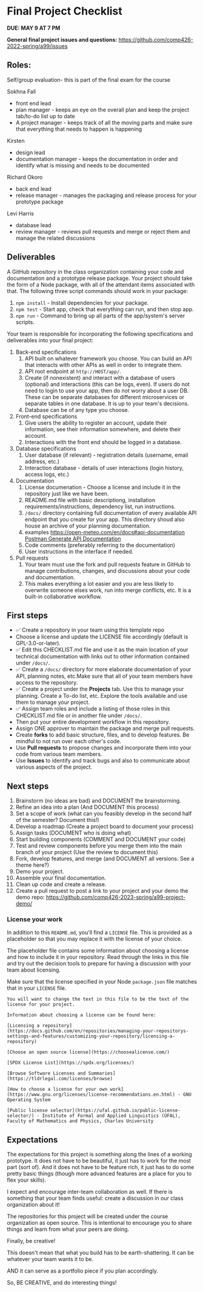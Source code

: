 # Final Project Checklist
**DUE: MAY 9 AT 7 PM**

**General final project issues and questions:** https://github.com/comp426-2022-spring/a99/issues

## Roles:
Self/group evaluation- this is part of the final exam for the course

Sokhna Fall
- front end lead
- plan manager - keeps an eye on the overall plan and keep the project tab/to-do list up to date
- A project manager - keeps track of all the moving parts and make sure that everything that needs to happen is happening

Kirsten 
- design lead
- documentation manager - keeps the documentation in order and identify what is missing and needs to be documented

Richard Okoro
- back end lead
- release manager - manages the packaging and release process for your prototype package

Levi Harris
- database lead
- review manager - reviews pull requests and merge or reject them and manage the related discussions

## Deliverables
A GitHub repository in the class organization containing your code and documentation and a prototype release package.
Your project should take the form of a Node package, with all of the attendant items associated with that.
The following three script commands should work in your package:

1. `npm install` - Install dependencies for your package.
2. `npm test` - Start app, check that everything can run, and then stop app.
3. `npm run` - Command to bring up all parts of the app/system's server scripts.

Your team is responsible for incorporating the following specifications and deliverables into your final project:

1. Back-end specifications
	1. API built on whatever framework you choose. You can build an API that interacts with other APIs as well in order to integrate them.
	2. API root endpoint at `http://HOST/app/`.
	4. Create (if nonexistent) and interact with a database of users (optional) and interactions (this can be logs, even). If users do not need to login to use your app, then do not worry about a user DB. These can be separate databases for different microservices or separate tables in one database. It is up to your team's decisions.
	5. Database can be of any type you choose.
2. Front-end specifications
	1. Give users the ability to register an account, update their information, see their information somewhere, and delete their account.
	2. Interactions with the front end should be logged in a database. 
3. Database specifications
	1. User database (if relevant) - registration details (username, email address, etc.)
	2. Interaction database - details of user interactions (login history, access logs, etc.)
4. Documentation
	1. License documenation - Choose a license and include it in the repository just like we have been.
	1. README.md file with basic descriptiong, installation requirements/instructions, dependency list, run instructions.
	3. `/docs/` directory containing full documentation of every available API endpoint that you create for your app. This directory shoud also house an archive of your planning documentation. 
	4. examples https://open-meteo.com/en/docs#api-documentation [Postman Generate API Documentation](https://learning.postman.com/docs/publishing-your-api/documenting-your-api/)
	5. Code comments (preferably referring to the documentation)
	6. User instructions in the interface if needed.
5. Pull requests
	1. Your team must use the fork and pull requests feature in GitHub to manage contributions, changes, and discussions about your code and documentation. 
	2. This makes everything a lot easier and you are less likely to overwrite someone elses work, run into merge conflicts, etc. It is a built-in collaborative workflow.

## First steps

- ✅ Create a repository in your team using this template repo
- Choose a license and update the LICENSE file accordingly (default is GPL-3.0-or-later). 
- ✅ Edit this CHECKLIST.md file and use it as the main location of your technical documentation with links out to other information contained under `/docs/`.
- ✅ Create a `/docs/` directory for more elaborate documentation of your API, planning notes, etc.Make sure that all of your team members have access to the repository.
- ✅ Create a project under the **Projects** tab. Use this to manage your planning. Create a To-do list, etc. Explore the tools available and use them to manage your project.
- ✅ Assign team roles and include a listing of those roles in this CHECKLIST.md file or in another file under `/docs/`.
- Then put your entire development workflow in this repository.
- Assign ONE approver to maintain the package and merge pull requests.
- Create **forks** to add basic structure, files, and to develop features. Be mindful to not run over each other's code.
- Use **Pull requests** to propose changes and incorporate them into your code from various team members. 
- Use **Issues** to identify and track bugs and also to communicate about various aspects of the project.

## Next steps
1. Brainstorm (no ideas are bad) and DOCUMENT the brainstorming.
2. Refine an idea into a plan (And DOCUMENT this process)
3. Set a scope of work (what can you feasibly develop in the second half of the semester? Document this!)
4. Develop a roadmap (Create a project board to document your process)
5. Assign tasks (DOCUMENT who is doing what)
6. Start building components (COMMENT and DOCUMENT your code)
7. Test and review components before you merge them into the main branch of your project (Use the review to document this) 
8. Fork, develop features, and merge (and DOCUMENT all versions. See a theme here?)
9. Demo your project. 
10. Assemble your final documentation.
11. Clean up code and create a release.
12. Create a pull request to post a link to your project and your demo the demo repo: https://github.com/comp426-2023-spring/a99-project-demo/

### License your work

In addition to this `README.md`, you'll find a `LICENSE` file.
This is provided as a placeholder so that you may replace it with the license of your choice.

The placeholder file contains some information about choosing a license and how to include it in your repository.
Read through the links in this file and try out the decision tools to prepare for having a discussion with your team about licensing.

Make sure that the license specified in your Node `package.json` file matches that in your `LICENSE` file.

```LICENSE
You will want to change the text in this file to be the text of the license for your project.

Information about choosing a license can be found here:

[Licensing a repository](https://docs.github.com/en/repositories/managing-your-repositorys-settings-and-features/customizing-your-repository/licensing-a-repository)

[Choose an open source license](https://choosealicense.com/)

[SPDX License List](https://spdx.org/licenses/)

[Browse Software Licenses and Summaries](https://tldrlegal.com/licenses/browse)

[How to choose a license for your own work](https://www.gnu.org/licenses/license-recommendations.en.html) - GNU Operating System

[Public license selector](https://ufal.github.io/public-license-selector/) - Institute of Formal and Applied Linguistics (ÚFAL), Faculty of Mathematics and Physics, Charles University
```

## Expectations

The expectations for this project is something along the lines of a working prototype.
It does not have to be beautiful, it just has to work for the most part (sort of).
And it does not have to be feature rich, it just has to do some pretty basic things (though more advanced features are a place for you to flex your skills).

I expect and encourage inter-team collaboration as well.
If there is something that your team finds useful: create a discussion in our class organization about it!

The repositories for this project will be created under the course organization as open source.
This is intentional to encourage you to share things and learn from what your peers are doing.  

Finally, be creative!

This doesn't mean that what you build has to be earth-shattering.
It can be whatever your team wants it to be.

AND it can serve as a portfolio piece if you plan accordingly.

So, BE CREATIVE, and do interesting things!
